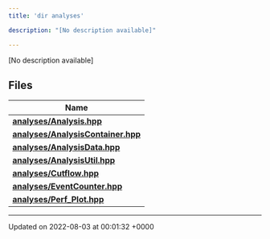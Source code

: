 ```yaml
---
title: 'dir analyses'

description: "[No description available]"

---
```







[No description available]

## Files

| Name           |
| -------------- |
| **[analyses/Analysis.hpp](/documentation/code/main/files/analysis_8hpp/#file-analysis.hpp)**  |
| **[analyses/AnalysisContainer.hpp](/documentation/code/main/files/analysiscontainer_8hpp/#file-analysiscontainer.hpp)**  |
| **[analyses/AnalysisData.hpp](/documentation/code/main/files/analysisdata_8hpp/#file-analysisdata.hpp)**  |
| **[analyses/AnalysisUtil.hpp](/documentation/code/main/files/analysisutil_8hpp/#file-analysisutil.hpp)**  |
| **[analyses/Cutflow.hpp](/documentation/code/main/files/cutflow_8hpp/#file-cutflow.hpp)**  |
| **[analyses/EventCounter.hpp](/documentation/code/main/files/eventcounter_8hpp/#file-eventcounter.hpp)**  |
| **[analyses/Perf_Plot.hpp](/documentation/code/main/files/perf__plot_8hpp/#file-perf-plot.hpp)**  |






-------------------------------

Updated on 2022-08-03 at 00:01:32 +0000
